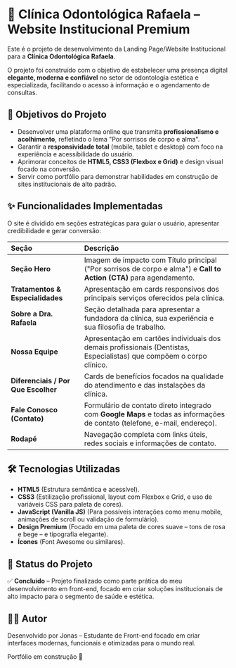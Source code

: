 # 🦷 Clínica Odontológica Rafaela – Website Institucional Premium

Este é o projeto de desenvolvimento da Landing Page/Website Institucional para a **Clínica Odontológica Rafaela**.

O projeto foi construído com o objetivo de estabelecer uma presença digital **elegante, moderna e confiável** no setor de odontologia estética e especializada, facilitando o acesso à informação e o agendamento de consultas.

## 🎯 Objetivos do Projeto

* Desenvolver uma plataforma online que transmita **profissionalismo e acolhimento**, refletindo o lema "Por sorrisos de corpo e alma".
* Garantir a **responsividade total** (mobile, tablet e desktop) com foco na experiência e acessibilidade do usuário.
* Aprimorar conceitos de **HTML5, CSS3 (Flexbox e Grid)** e design visual focado na conversão.
* Servir como portfólio para demonstrar habilidades em construção de sites institucionais de alto padrão.

## ✨ Funcionalidades Implementadas

O site é dividido em seções estratégicas para guiar o usuário, apresentar credibilidade e gerar conversão:

| Seção | Descrição |
| :--- | :--- |
| **Seção Hero** | Imagem de impacto com Título principal ("Por sorrisos de corpo e alma") e **Call to Action (CTA)** para agendamento. |
| **Tratamentos & Especialidades** | Apresentação em cards responsivos dos principais serviços oferecidos pela clínica. |
| **Sobre a Dra. Rafaela** | Seção detalhada para apresentar a fundadora da clínica, sua experiência e sua filosofia de trabalho. |
| **Nossa Equipe** | Apresentação em cartões individuais dos demais profissionais (Dentistas, Especialistas) que compõem o corpo clínico. |
| **Diferenciais / Por Que Escolher** | Cards de benefícios focados na qualidade do atendimento e das instalações da clínica. |
| **Fale Conosco (Contato)** | Formulário de contato direto integrado com **Google Maps** e todas as informações de contato (telefone, e-mail, endereço). |
| **Rodapé** | Navegação completa com links úteis, redes sociais e informações de contato. |

## 🛠️ Tecnologias Utilizadas

* **HTML5** (Estrutura semântica e acessível).
* **CSS3** (Estilização profissional, layout com Flexbox e Grid, e uso de variáveis CSS para paleta de cores).
* **JavaScript (Vanilla JS)** (Para possíveis interações como menu mobile, animações de scroll ou validação de formulário).
* **Design Premium** (Focado em uma paleta de cores suave – tons de rosa e bege – e tipografia elegante).
* **Ícones** (Font Awesome ou similares).

## 📌 Status do Projeto

✅ **Concluído** – Projeto finalizado como parte prática do meu desenvolvimento em front-end, focado em criar soluções institucionais de alto impacto para o segmento de saúde e estética.

## 👨‍💻 Autor

Desenvolvido por Jonas – Estudante de Front-end focado em criar interfaces modernas, funcionais e otimizadas para o mundo real.

Portfólio em construção 🚀
